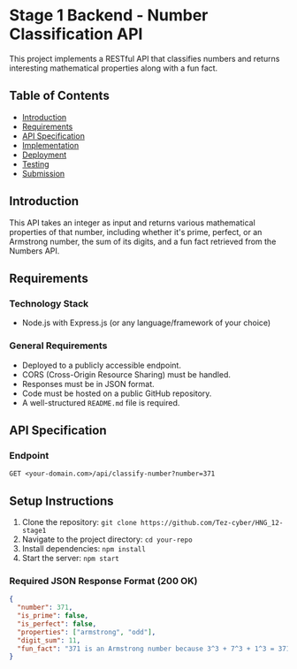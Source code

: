 # Stage 1 Backend - Number Classification API

This project implements a RESTful API that classifies numbers and returns interesting mathematical properties along with a fun fact.

## Table of Contents

- [Introduction](#introduction)
- [Requirements](#requirements)
- [API Specification](#api-specification)
- [Implementation](#implementation)
- [Deployment](#deployment)
- [Testing](#testing)
- [Submission](#submission)

## Introduction

This API takes an integer as input and returns various mathematical properties of that number, including whether it's prime, perfect, or an Armstrong number, the sum of its digits, and a fun fact retrieved from the Numbers API.

## Requirements

### Technology Stack

- Node.js with Express.js (or any language/framework of your choice)

### General Requirements

- Deployed to a publicly accessible endpoint.
- CORS (Cross-Origin Resource Sharing) must be handled.
- Responses must be in JSON format.
- Code must be hosted on a public GitHub repository.
- A well-structured `README.md` file is required.

## API Specification

### Endpoint

`GET <your-domain.com>/api/classify-number?number=371`

## Setup Instructions

1. Clone the repository: `git clone https://github.com/Tez-cyber/HNG_12-stage1`
2. Navigate to the project directory: `cd your-repo`
3. Install dependencies: `npm install`
4. Start the server: `npm start`

### Required JSON Response Format (200 OK)

```json
{
  "number": 371,
  "is_prime": false,
  "is_perfect": false,
  "properties": ["armstrong", "odd"],
  "digit_sum": 11,
  "fun_fact": "371 is an Armstrong number because 3^3 + 7^3 + 1^3 = 371"
}